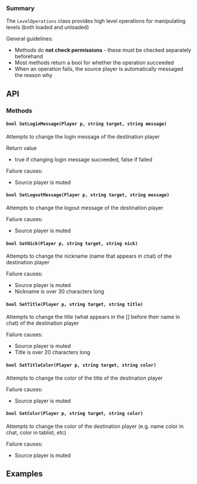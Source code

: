 ### Summary

The `LevelOperations` class provides high level operations for manipulating levels (both loaded and unloaded)

General guidelines:
- Methods do **not check permissions** - these must be checked separately beforehand
- Most methods return a bool for whether the operation succeeded
- When an operation fails, the source player is automatically messaged the reason why

## API

### Methods

#### `bool SetLoginMessage(Player p, string target, string message)`

Attempts to change the login message of the destination player

Return value
- true if changing login message succeeded, false if failed

Failure causes:
- Source player is muted

#### `bool SetLogoutMessage(Player p, string target, string message)`

Attempts to change the logout message of the destination player

Failure causes:
- Source player is muted

#### `bool SetNick(Player p, string target, string nick)`

Attempts to change the nickname (name that appears in chat) of the destination player

Failure causes:
- Source player is muted
- Nickname is over 30 characters long

#### `bool SetTitle(Player p, string target, string title)`

Attempts to change the title (what appears in the [] before their name in chat) of the destination player

Failure causes:
- Source player is muted
- Title is over 20 characters long

#### `bool SetTitleColor(Player p, string target, string color)`

Attempts to change the color of the title of the destination player

Failure causes:
- Source player is muted

#### `bool SetColor(Player p, string target, string color)`

Attempts to change the color of the destination player (e.g. name color in chat, color in tablist, etc)

Failure causes:
- Source player is muted

## Examples
